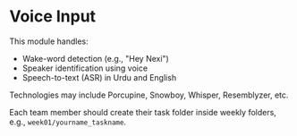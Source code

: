 # Voice Input

This module handles:
- Wake-word detection (e.g., "Hey Nexi")
- Speaker identification using voice
- Speech-to-text (ASR) in Urdu and English

Technologies may include Porcupine, Snowboy, Whisper, Resemblyzer, etc.

Each team member should create their task folder inside weekly folders, e.g., `week01/yourname_taskname`.
